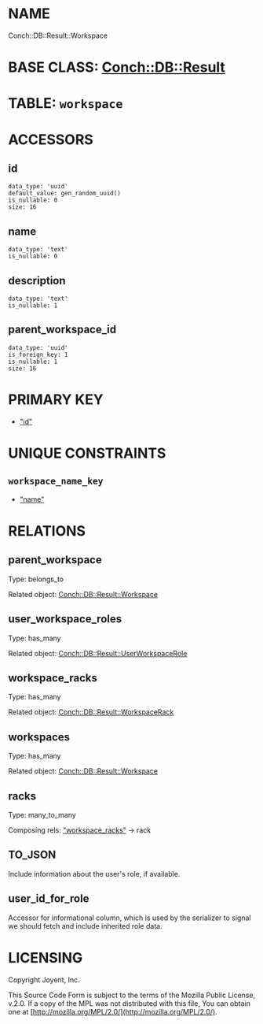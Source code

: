 # NAME

Conch::DB::Result::Workspace

# BASE CLASS: [Conch::DB::Result](../modules/Conch::DB::Result)

# TABLE: `workspace`

# ACCESSORS

## id

```
data_type: 'uuid'
default_value: gen_random_uuid()
is_nullable: 0
size: 16
```

## name

```
data_type: 'text'
is_nullable: 0
```

## description

```
data_type: 'text'
is_nullable: 1
```

## parent\_workspace\_id

```
data_type: 'uuid'
is_foreign_key: 1
is_nullable: 1
size: 16
```

# PRIMARY KEY

- ["id"](#id)

# UNIQUE CONSTRAINTS

## `workspace_name_key`

- ["name"](#name)

# RELATIONS

## parent\_workspace

Type: belongs\_to

Related object: [Conch::DB::Result::Workspace](../modules/Conch::DB::Result::Workspace)

## user\_workspace\_roles

Type: has\_many

Related object: [Conch::DB::Result::UserWorkspaceRole](../modules/Conch::DB::Result::UserWorkspaceRole)

## workspace\_racks

Type: has\_many

Related object: [Conch::DB::Result::WorkspaceRack](../modules/Conch::DB::Result::WorkspaceRack)

## workspaces

Type: has\_many

Related object: [Conch::DB::Result::Workspace](../modules/Conch::DB::Result::Workspace)

## racks

Type: many\_to\_many

Composing rels: ["workspace\_racks"](#workspace_racks) -> rack

## TO\_JSON

Include information about the user's role, if available.

## user\_id\_for\_role

Accessor for informational column, which is used by the serializer to signal we should fetch
and include inherited role data.

# LICENSING

Copyright Joyent, Inc.

This Source Code Form is subject to the terms of the Mozilla Public License,
v.2.0. If a copy of the MPL was not distributed with this file, You can obtain
one at [http://mozilla.org/MPL/2.0/](http://mozilla.org/MPL/2.0/).
